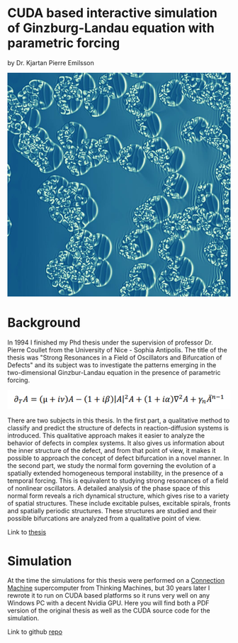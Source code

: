 # CUDA based interactive simulation of Ginzburg-Landau equation with parametric forcing 
by Dr. Kjartan Pierre Emilsson

![Cover](./images/cover.jpg  "cover image")
# Background

In 1994 I finished my Phd thesis under the supervision of professor Dr. Pierre Coullet from the University of Nice - Sophia Antipolis. The title of the thesis was "Strong Resonances in a Field of Oscillators and Bifurcation of Defects" and its subject was to investigate the patterns emerging in the two-dimensional Ginzbur-Landau equation in the presence of parametric forcing. 

![equation](./images/equation.png "equation")

There are two subjects in this thesis. In the first part, a qualitative method to 
classify and predict the structure of defects in reaction-diffusion systems is
introduced. This qualitative approach makes it easier to analyze the behavior
of defects in complex systems. It also gives us information about the inner 
structure of the defect, and from that point of view, it makes it possible to 
approach the concept of defect bifurcation in a novel manner. In the second 
part, we study the normal form governing the evolution of a spatially extended 
homogeneous temporal instability, in the presence of a temporal forcing. This 
is equivalent to studying strong resonances of a field of nonlinear oscillators. 
A detailed analysis of the phase space of this normal form reveals a rich 
dynamical structure, which gives rise to a variety of spatial structures. These 
include excitable pulses, excitable spirals, fronts and spatially periodic 
structures. These structures are studied and their possible bifurcations are 
analyzed from a qualitative point of view.

Link to [thesis](https://raw.githubusercontent.com/lekjart/ginzburg-landau/main/Thesis/GinzburgLandauParametric_KjartanEmilsson_Phd_Thesis.pdf)

# Simulation

At the time the simulations for this thesis were performed on a [Connection Machine](https://en.wikipedia.org/wiki/Connection_Machine) supercomputer from Thinking Machines, but 30 years later I rewrote it to run on CUDA based platforms so it runs very well on any Windows PC with a decent Nvidia GPU. Here you will find both a PDF version of the original thesis as well as the CUDA source code for the simulation.

Link to github [repo](https://github.com/lekjart/ginzburg-landau/)
